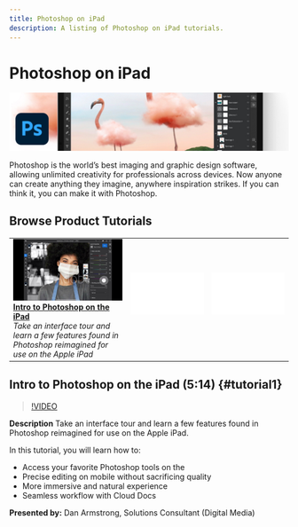 ```yaml
---
title: Photoshop on iPad
description: A listing of Photoshop on iPad tutorials.
---
```


# Photoshop on iPad

![Tutorial Hero Image](../assets/PSoniPad.jpg)

Photoshop is the world’s best imaging and graphic design software, allowing unlimited creativity for professionals across devices. Now anyone can create anything they imagine, anywhere inspiration strikes. If you can think it, you can make it with Photoshop.

## Browse Product Tutorials

<table>
<tr>
 <td>
   <a href="photoshopipad.md#tutorial1">
      <img alt="Intro to Photoshop on the iPad" src="../assets/PSiPad_thumbnail.jpg" />
   </a>
    <div>
   <a href="photoshopipad.md#tutorial1"><strong>Intro to Photoshop on the iPad</strong></a>
    </div>
    <em>Take an interface tour and learn a few features found in Photoshop reimagined for use on the Apple iPad</em>
    <br>
  </td>
  <td>
    <img alt="Spacer" src="../assets/Whitespacer.png" />
    <div>
    <br>
  </td>
  <td>
    <img alt="Spacer" src="../assets/Whitespacer.png" />
    <div>
    <br>
  </td>
</tr>
</table>

## Intro to Photoshop on the iPad (5:14) {#tutorial1}

>[!VIDEO](https://video.tv.adobe.com/v/326899?hidetitle=true)

**Description**
Take an interface tour and learn a few features found in Photoshop reimagined for use on the Apple iPad. 

In this tutorial, you will learn how to:
* Access your favorite Photoshop tools on the 
* Precise editing on mobile without sacrificing quality
* More immersive and natural experience
* Seamless workflow with Cloud Docs

**Presented by:**
Dan Armstrong, Solutions Consultant (Digital Media)